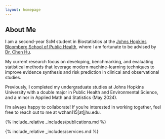 ```yaml
---
layout: homepage
---
```


## About Me

I am a second-year ScM student in Biostatistics at the [Johns Hopkins Bloomberg School of Public Health](https://publichealth.jhu.edu/), where I am fortunate to be advised by [Dr. Chen Hu](https://profiles.hopkinsmedicine.org/provider/chen-hu/2777794).

My current research focus on developing, benchmarking, and evaluating statistical methods that leverage modern machine-learning techniques to improve evidence synthesis and risk prediction in clinical and observational studies.

Previously, I completed my undergraduate studies at Johns Hopkins University with a double major in Public Health and Environmental Science, and a minor in Applied Math and Statistics (May 2024).

I’m always happy to collaborate! If you’re interested in working together, feel free to reach out to me at wzhan115[at]jhu.edu.

{% include_relative _includes/publications.md %}

{% include_relative _includes/services.md %}